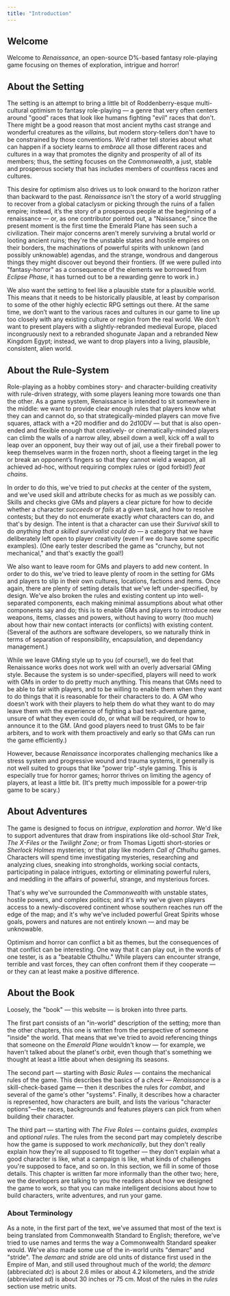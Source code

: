 ```yaml
---
title: "Introduction"
---
```


## Welcome

Welcome to *Renaissance*, an open-source D%-based fantasy role-playing game focusing on themes of exploration, intrigue and horror!

## About the Setting

The setting is an attempt to bring a little bit of Roddenberry-esque multi-cultural optimism to fantasy role-playing — a genre that very often centers around "good" races that look like humans fighting "evil" races that don't.
There might be a good reason that most ancient myths cast strange and wonderful creatures as the *villains*, but modern story-tellers don't have to be constrained by those conventions.
We'd rather tell stories about what can happen if a society learns to *embrace* all those different races and cultures in a way that promotes the dignity and prosperity of all of its members; thus, the setting focuses on the *Commonwealth*, a just, stable and prosperous society that has includes members of countless races and cultures.

This desire for optimism also drives us to look onward to the horizon rather than backward to the past.
*Renaissance* isn't the story of a world struggling to recover from a global cataclysm or picking through the ruins of a fallen empire;
instead, it’s the story of a prosperous people at the beginning of a renaissance — or, as one contributor pointed out, a “Naissance,” since the present moment is the first time the Emerald Plane has seen such a civilization.
Their major concerns aren't merely surviving a brutal world or looting ancient ruins; they're the unstable states and hostile empires on their borders, the machinations of powerful spirits with unknown (and possibly unknowable) agendas, and the strange, wondrous and dangerous things they might discover out beyond their frontiers.
(If we were pulled into "fantasy-horror" as a consequence of the elements we borrowed from *Eclipse Phase*, it has turned out to be a rewarding genre to work in.)

We also want the setting to feel like a plausible state for a plausible world.
This means that it needs to be historically plausible, at least by comparison to some of the other highly eclectic RPG settings out there.
At the same time, we don’t want to the various races and cultures in our game to line up too closely with any existing culture or region from the real world.
We don't want to present players with a slightly-rebranded medieval Europe, placed incongruously next to a rebranded shogunate Japan and a rebranded New Kingdom Egypt; instead, we want to drop players into a living, plausible, consistent, alien world.

## About the Rule-System

Role-playing as a hobby combines story- and character-building creativity with rule-driven strategy, with some players leaning more towards one than the other.
As a game system, Renaissance is intended to sit somewhere in the middle: we want to provide clear enough rules that players know what they can and cannot do, so that strategically-minded players can move five squares, attack with a +20 modifier and do 2d10DV — but that is also open-ended and flexible enough that creatively- or cinematically-minded players can climb the walls of a narrow alley, abseil down a well, kick off a wall to leap over an opponent, buy their way out of jail, use a their fireball power to keep themselves warm in the frozen north, shoot a fleeing target in the leg or break an opponent’s fingers so that they cannot wield a weapon, all achieved ad-hoc, without requiring complex rules or (god forbid!) *feat chains*.

In order to do this, we've tried to put *checks* at the center of the system, and we've used skill and attribute checks for as much as we possibly can.
Skills and checks give GMs and players a clear picture for how to decide whether a character *succeeds* or *fails* at a given task, and how to resolve contests; but they do not enumerate exactly *what* characters can do, and that's by design.
The intent is that a character can use their *Survival* skill to do *anything that a skilled survivalist could do* — a category that we have deliberately left open to player creativity (even if we do have some specific examples).
(One early tester described the game as "crunchy, but not mechanical," and that's exactly the goal!)

We also want to leave room for GMs and players to add new content.
In order to do this, we've tried to leave plenty of room in the setting for GMs and players to slip in their own cultures, locations, factions and items.
Once again, there are plenty of setting details that we've left under-specified, by design.
We've also broken the rules and existing content up into well-separated components, each making minimal assumptions about what other components say and do; this is to enable GMs and players to introduce new weapons, items, classes and powers, without having to worry (too much) about how thair new contact interacts (or conflicts) with existing content.
(Several of the authors are software developers, so we naturally think in terms of separation of responsibility, encapsulation, and dependancy management.)

While we leave GMing style up to you (of course!), we do feel that Renaissance works does not work well with an overly adversarial GMing style.
Because the system is so under-specified, players will need to work with GMs in order to do pretty much anything.
This means that GMs need to be able to fair with players, and to be willing to enable them when they want to do things that it is reasonable for their characters to do.
A GM who doesn't work with their players to help them do what they want to do may leave them with the experience of fighting a bad text-adventure game, unsure of what they even could do, or what will be required, or how to announce it to the GM.
(And good players need to trust GMs to be fair arbiters, and to work with them proactively and early so that GMs can run the game efficiently.)

However, because *Renaissance* incorporates challenging mechanics like a stress system and progressive wound and trauma systems, it generally is not well suited to groups that like "power trip"-style gaming.
This is especially true for horror games; horror thrives on limiting the agency of players, at least a little bit.
(It's pretty much impossible for a power-trip game to be scary.)

## About Adventures

The game is designed to focus on *intrigue*, *exploration* and *horror*.
We'd like to support adventures that draw from inspirations like old-school *Star Trek*, *The X-Files* or the *Twilight Zone*; or from Thomas Ligotti short-stories or *Sherlock Holmes* mysteries; or that play like modern *Call of Cthulhu* games.
Characters will spend time investigating mysteries, researching and analyzing clues, sneaking into strongholds, working social contacts, participating in palace intrigues, extorting or eliminating powerful rulers, and meddling in the affairs of powerful, strange, and mysterious forces.

That's why we've surrounded the *Commonwealth* with unstable states, hostile powers, and complex politics; and it's why we've given players access to a newly-discovered continent whose southern reaches run off the edge of the map; and it's why we've included powerful Great Spirits whose goals, powers and natures are not entirely known — and may be unknowable.

Optimism and horror can conflict a bit as themes, but the consequences of that conflict can be interesting.
One way that it can play out, in the words of one tester, is as a "beatable Cthulhu."
While players can encounter strange, terrible and vast forces, they can often confront them if they cooperate — or they can at least make a positive difference.

## About the Book

Loosely, the "book" — this website — is broken into three parts.

The first part consists of an "in-world" description of the setting; more than the other chapters, this one is written from the perspective of someone "inside" the world.
That means that we've tried to avoid referencing things that someone on the *Emerald Plane* wouldn't know — for example, we haven't talked about the planet's *orbit*, even though that's something we thought at least a little about when designing its seasons.

The second part — starting with *Basic Rules* — contains the mechanical rules of the game.
This describes the basics of a *check* — *Renaissance* is a skill-check-based game — then it describes the rules for *combat*, and several of the game's other "systems".
Finally, it describes how a character is represented, how characters are built, and lists the various "character options"—the races, backgrounds and features players can pick from when building their character.

The third part — starting with *The Five Roles* — contains *guides*, *examples* and *optional rules*.
The rules from the second part may completely describe how the game is supposed to work *mechanically*, but they don't really explain how they're all supposed to fit together — they don't explain what a good character is like, what a campaign is like, what kinds of challenges you're supposed to face, and so on.
In this section, we fill in some of those details.
This chapter is written far more informally than the other two; here, we the developers are talking to you the readers about how we designed the game to work, so that you can make intelligent decisions about how to build characters, write adventures, and run your game.

### About Terminology

As a note, in the first part of the text, we've assumed that most of the text is being translated from Commonwealth Standard to English; therefore, we've tried to use names and terms the way a Commonwealth Standard speaker would.
We've also made some use of the in-world units "demarc" and "stride".
The *demarc* and *stride* are old units of distance first used in the Empire of Man, and still used throughout much of the world; the *demarc* (abbreciated *dc*) is about 2.6 miles or about 4.2 kilometers, and the *stride* (abbreviated *sd*) is about 30 inches or 75 cm.
Most of the rules in the *rules* section use metric units.